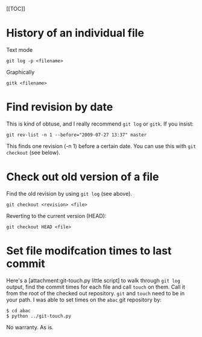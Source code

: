 [[TOC]]

# History of an individual file
Text mode
	
	git log -p <filename>
	

Graphically
	
	gitk <filename>
	

# Find revision by date
This is kind of obtuse, and I really recommend ` git log ` or ` gitk `. If you insist:
	
	git rev-list -n 1 --before="2009-07-27 13:37" master
	
This finds one revision (-n 1) before a certain date. You can use this with ` git checkout ` (see below).

# Check out old version of a file
Find the old revision by using ` git log ` (see above).
	
	git checkout <revision> <file>
	

Reverting to the current version (HEAD):
	
	git checkout HEAD <file>
	

# Set file modifcation times to last commit

Here's a [attachment:git-touch.py little script] to walk through `git log ` output, find the commit times for each file and call `touch` on them.  Call it from the root of the checked out repository.  `git` and `touch` need to be in your path.  I was able to set times on the `abac` git repository by:
	
	$ cd abac
	$ python ../git-touch.py
	

No warranty.  As is.
